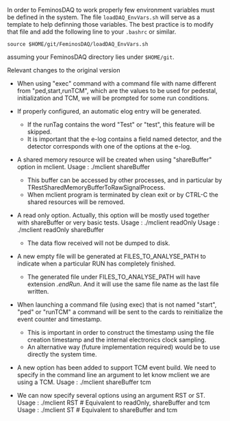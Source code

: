 In order to FeminosDAQ to work properly few environment variables must be defined in the system. 
The file `loadDAQ_EnvVars.sh` will serve as a template to help definning those variables.
The best practice is to modify that file and add the following line to your `.bashrc` or similar.

```
source $HOME/git/FeminosDAQ/loadDAQ_EnvVars.sh
```
assuming your FeminosDAQ directory lies under `$HOME/git`.

Relevant changes to the original version

* When using "exec" command with a command file with name different from "ped,start,runTCM", which are the values to be used for pedestal, initialization and TCM, we will be prompted for some run conditions.

* If properly configured, an automatic elog entry will be generated.
  * If the runTag contains the word "Test" or "test", this feature will be skipped.
  * It is important that the e-log contains a field named detector, and the detector corresponds with one of the options at the e-log.

* A shared memory resource will be created when using "shareBuffer" option in mclient.
   Usage : ./mclient shareBuffer

   * This buffer can be accessed by other processes, and in particular by TRestSharedMemoryBufferToRawSignalProcess.
   * When mclient program is terminated by clean exit or by CTRL-C the shared resources will be removed.

* A read only option. Actually, this option will be mostly used together with shareBuffer or very basic tests.
   Usage : ./mclient readOnly
   Usage : ./mclient readOnly shareBuffer

   * The data flow received will not be dumped to disk.

* A new empty file will be generated at FILES_TO_ANALYSE_PATH to indicate when a particular RUN has completely finished.

   * The generated file under FILES_TO_ANALYSE_PATH will have extension *.endRun*. And it will use the same file name as the last file written.

* When launching a command file (using exec) that is not named "start", "ped" or "runTCM" a command will be sent to the cards to reinitialize the event counter and timestamp.
   * This is important in order to construct the timestamp using the file creation timestamp and the internal electronics clock sampling.
   * An alternative way (future implementation required) would be to use directly the system time.

* A new option has been added to support TCM event build. We need to specify in the command line an argument to let know mclient we are using a TCM.
  Usage : ./mclient shareBuffer tcm

* We can now specify several options using an argument RST or ST.
  Usage : ./mclient RST # Equivalent to readOnly, shareBuffer and tcm
  Usage : ./mclient ST # Equivalent to shareBuffer and tcm
